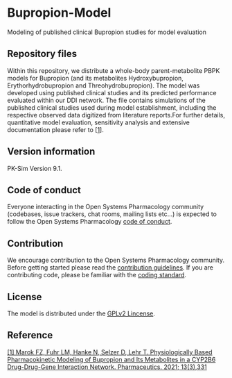 # Bupropion-Model
Modeling of published clinical Bupropion studies for model evaluation

## Repository files
Within this repository, we distribute a whole-body parent-metabolite PBPK models for Bupropion (and its metabolites Hydroxybupropion, Erythorhydrobupropion and Threohydrobupropion). The model was developed using published clinical studies and its predicted performance evaluated within our DDI network. The file contains simulations of the published clinical studies used during model establishment, including the respective observed data digitized from literature reports.For further details, quantitative model evaluation, sensitivity analysis and extensive documentation please refer to [[1](https://www.mdpi.com/1999-4923/13/3/331)].

## Version information

PK-Sim Version 9.1.


## Code of conduct

Everyone interacting in the Open Systems Pharmacology community (codebases, issue trackers, chat rooms, mailing lists etc...) is expected to follow the Open Systems Pharmacology [code of conduct](https://github.com/Open-Systems-Pharmacology/Suite/blob/master/CODE_OF_CONDUCT.md#contributor-covenant-code-of-conduct).

## Contribution

We encourage contribution to the Open Systems Pharmacology community. Before getting started please read the [contribution guidelines](https://github.com/Open-Systems-Pharmacology/Suite/blob/master/CONTRIBUTING.md#ways-to-contribute). If you are contributing code, please be familiar with the [coding standard](https://github.com/Open-Systems-Pharmacology/Suite/blob/master/CODING_STANDARDS.md#visual-studio-settings).

## License 
The model is distributed under the [GPLv2 Lincense](https://github.com/Open-Systems-Pharmacology/Suite/blob/develop/LICENSE).

## Reference
[[1] Marok FZ, Fuhr LM, Hanke N, Selzer D, Lehr T. Physiologically Based Pharmacokinetic Modeling of Bupropion and Its Metabolites in a CYP2B6 Drug-Drug-Gene Interaction Network. Pharmaceutics. 2021; 13(3),331](https://www.mdpi.com/1999-4923/13/3/331/htm)
